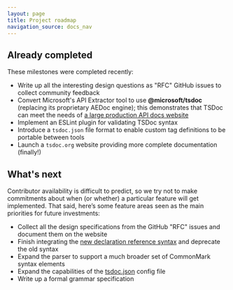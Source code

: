 ```yaml
---
layout: page
title: Project roadmap
navigation_source: docs_nav
---
```



## Already completed

These milestones were completed recently:

- Write up all the interesting design questions as "RFC" GitHub issues to collect community feedback
- Convert Microsoft's API Extractor tool to use **@microsoft/tsdoc** (replacing its proprietary AEDoc engine);
  this demonstrates that TSDoc can meet the needs of
  [a large production API docs website](https://docs.microsoft.com/en-us/javascript/api/sp-core-library?view=sp-typescript-latest)
- Implement an ESLint plugin for validating TSDoc syntax
- Introduce a `tsdoc.json` file format to enable custom tag definitions to be portable between tools
- Launch a `tsdoc.org` website providing more complete documentation (finally!)


## What's next

Contributor availability is difficult to predict, so we try not to make commitments about when (or whether)
a particular feature will get implemented. That said, here’s some feature areas seen as the main priorities for
future investments:

- Collect all the design specifications from the GitHub "RFC" issues and document them on the website
- Finish integrating the [new declaration reference syntax](https://github.com/microsoft/tsdoc/tree/main/tsdoc/src/beta)
  and deprecate the old syntax
- Expand the parser to support a much broader set of CommonMark syntax elements
- Expand the capabilities of the [tsdoc.json](https://github.com/microsoft/tsdoc/tree/main/tsdoc-config) config file
- Write up a formal grammar specification
